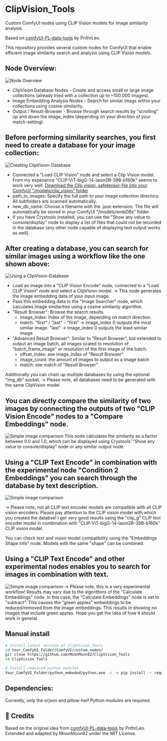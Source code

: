 # ClipVision_Tools
Custom ComfyUI nodes using CLIP Vision models for image similarity analysis.

Based on [comfyUI-PL-data-tools](https://github.com/PnthrLeo/comfyUI-PL-data-tools) by PnthrLeo.

This repository provides several custom nodes for ComfyUI that enable efficient image similarity search and analysis using CLIP Vision models.

## Node Overview:
![Node Overview](examples/Overview.png)

- ClipVision Database Nodes - Create and access small or large image collections (already tried with a collection up to ~100.000 images).
- Image Embedding Analysis Nodes - Search for similar imags within your collections using cosine-similarity.
- Output / Result-Browser - Browse through search results by "scrolling" up and down the image_index (depending on your direction of your match-setting).

## Before performing similarity searches, you first need to create a database for your image collection:
![Creating ClipVision-Database](examples/CreatingClipVision-Database.png)
- Connected a "Load CLIP Vision" node and select a Clip Vision model. From my experience "CLIP-ViT-bigG-14-laion2B-39B-b160k" seems to work very well.
  [Download the Clip vision .safetensor-file into your ComfyUI "/models/clip_vision" folder](https://huggingface.co/axssel/IPAdapter_ClipVision_models/blob/main/CLIP-ViT-bigG-14-laion2B-39B-b160k.safetensors)
- path_to_images: Specify the full path to your image collection directory. All subfolders are scanned automatically.
- new_db_name: Choose a filename with the .json extension. The file will automatically be stored in your ComfyUI "/models/embDBs" folder.
- If you have Crystools installed, you can use the "Show any value to console/display" node to display a list of files that could not be recorded in the database (any other node capable of displaying text output works as well).

## After creating a database, you can search for similar images using a workflow like the one shown above:
![Using a ClipVision-Database](examples/UsingClipVision-Database.png)
- Load an image into a "CLIP Vision Encode" node, connected to a "Load CLIP Vision" node and select a ClipVision model. → This node generates the image embedding data of your input image.
- Pass this embedding data to the "Image Searcher" node, which calculates image similarities using a cosine similarity algorithm.
- "Result Browser": Browse the search results
  - image_index: Index of the image, depending on match direction.
  - match: "first" / "last" - "first" → image_index 0 outputs the most similar image. "last" → image_index 0 outputs the least similar image.
- "Advanced Result Browser": Similar to "Result Browser", but extended to output an image batch, all images scaled to resolution of "batch_frame_image" or resolution of the first image of the batch.
  - offset_index: see image_index of "Result Browser"
  - image_count: the amount of images to output as a image batch
  - match: see match of "Result Browser"

Additionally you can chain up multiple databases by using the optional "img_db" socket.
 → Please note, all databases need to be generated with the same ClipVision model

## You can directly compare the similarity of two images by connecting the outputs of two "CLIP Vision Encode" nodes to a "Compare Embeddings" node.
![Simple image comparison](examples/SimpleImageComparison.png)
This node calculates the similarity as a factor between 0.0 and 1.0, which can be displayed using Crystools’ “Show any value to console/display” node or any similar output node.

## Using a "CLIP Text Encode" in combination with the experimental node "Condition 2 Embeddings" you can search through the database by text description.
![Simple image comparison](examples/GeneralWorkflow_experimental.png)
 
 → Please note, not all CLIP text encoder models are compatible with all CLIP vision encoders. Please pay attention to the CLIP vision model with which you created the databse!
 I got very good results using the "clip_g" CLIP text encoder model in combination with "CLIP-ViT-bigG-14-laion2B-39B-b160k" CLIP vision model.

 You can check text and vision model compatibility using the "Embeddings Shape Info" node. Models with the same "shape" can be combined.

## Using a "CLIP Text Encode" and other experimental nodes enables you to search for images in combination with text.
![Simple image comparison](examples/GeneralWorkflow_experimental2.png)
 → Please note, this is a very experimental workflow! Results may vary due to the algorithms of the "Calculate Embeddings" node.
 In this case, the "Calculate Embeddings" node is set to "subtract". This causes the "green apples" embeddings to be reduced/removed from the image embeddings. This results in showing no images that include green apples. Hope you get the idea of how it should work in general.

## Manual install
```bash
# install latest version of ClipVision_Tools
cd Your_ComfyUI_Folder/ComfyUI/custom_nodes/
git clone https://github.com/MoonMoon82/ClipVision_Tools
cd ClipVision_Tools

# Install required python modules
Your_ComfyUI_Folder/python_embeded/python.exe -s -m pip install -r requirements.txt
```

## Dependencies:
Currently, only the orjson and pillow-heif Python modules are required.

## 🙏 Credits
Based on the original idea from [comfyUI-PL-data-tools](https://github.com/PnthrLeo/comfyUI-PL-data-tools) by PnthrLeo.
Extended and adapted by MoonMoon82 under the MIT License.
